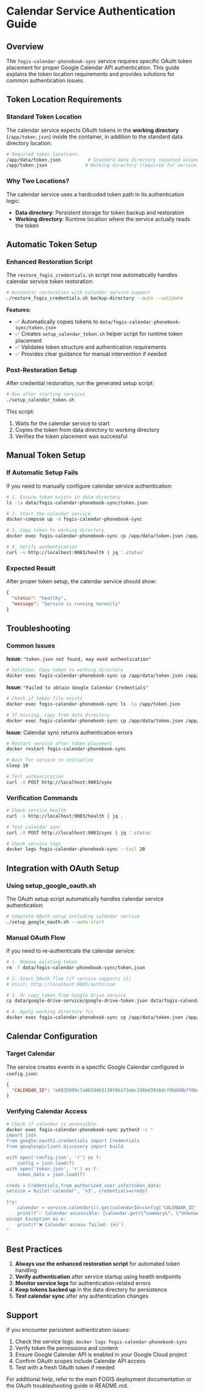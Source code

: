 # Calendar Service Authentication Guide

## Overview

The `fogis-calendar-phonebook-sync` service requires specific OAuth token placement for proper Google Calendar API authentication. This guide explains the token location requirements and provides solutions for common authentication issues.

## Token Location Requirements

### Standard Token Location
The calendar service expects OAuth tokens in the **working directory** (`/app/token.json`) inside the container, in addition to the standard data directory location.

```bash
# Required token locations:
/app/data/token.json          # Standard data directory (mounted volume)
/app/token.json              # Working directory (required for service)
```

### Why Two Locations?

The calendar service uses a hardcoded token path in its authentication logic:
- **Data directory**: Persistent storage for token backup and restoration
- **Working directory**: Runtime location where the service actually reads the token

## Automatic Token Setup

### Enhanced Restoration Script

The `restore_fogis_credentials.sh` script now automatically handles calendar service token restoration:

```bash
# Automatic restoration with calendar service support
./restore_fogis_credentials.sh backup-directory --auto --validate
```

**Features:**
- ✅ Automatically copies tokens to `data/fogis-calendar-phonebook-sync/token.json`
- ✅ Creates `setup_calendar_token.sh` helper script for runtime token placement
- ✅ Validates token structure and authentication requirements
- ✅ Provides clear guidance for manual intervention if needed

### Post-Restoration Setup

After credential restoration, run the generated setup script:

```bash
# Run after starting services
./setup_calendar_token.sh
```

This script:
1. Waits for the calendar service to start
2. Copies the token from data directory to working directory
3. Verifies the token placement was successful

## Manual Token Setup

### If Automatic Setup Fails

If you need to manually configure calendar service authentication:

```bash
# 1. Ensure token exists in data directory
ls -la data/fogis-calendar-phonebook-sync/token.json

# 2. Start the calendar service
docker-compose up -d fogis-calendar-phonebook-sync

# 3. Copy token to working directory
docker exec fogis-calendar-phonebook-sync cp /app/data/token.json /app/token.json

# 4. Verify authentication
curl -s http://localhost:9083/health | jq '.status'
```

### Expected Result

After proper token setup, the calendar service should show:

```json
{
  "status": "healthy",
  "message": "Service is running normally"
}
```

## Troubleshooting

### Common Issues

**Issue**: `"token.json not found, may need authentication"`
```bash
# Solution: Copy token to working directory
docker exec fogis-calendar-phonebook-sync cp /app/data/token.json /app/token.json
```

**Issue**: `"Failed to obtain Google Calendar Credentials"`
```bash
# Check if token file exists
docker exec fogis-calendar-phonebook-sync ls -la /app/token.json

# If missing, copy from data directory
docker exec fogis-calendar-phonebook-sync cp /app/data/token.json /app/token.json
```

**Issue**: Calendar sync returns authentication errors
```bash
# Restart service after token placement
docker restart fogis-calendar-phonebook-sync

# Wait for service to initialize
sleep 10

# Test authentication
curl -X POST http://localhost:9083/sync
```

### Verification Commands

```bash
# Check service health
curl -s http://localhost:9083/health | jq .

# Test calendar sync
curl -X POST http://localhost:9083/sync | jq '.status'

# Check service logs
docker logs fogis-calendar-phonebook-sync --tail 20
```

## Integration with OAuth Setup

### Using setup_google_oauth.sh

The OAuth setup script automatically handles calendar service authentication:

```bash
# Complete OAuth setup including calendar service
./setup_google_oauth.sh --auto-start
```

### Manual OAuth Flow

If you need to re-authenticate the calendar service:

```bash
# 1. Remove existing token
rm -f data/fogis-calendar-phonebook-sync/token.json

# 2. Start OAuth flow (if service supports it)
# Visit: http://localhost:9083/authorize

# 3. Or copy token from Google Drive service
cp data/google-drive-service/google-drive-token.json data/fogis-calendar-phonebook-sync/token.json

# 4. Apply working directory fix
docker exec fogis-calendar-phonebook-sync cp /app/data/token.json /app/token.json
```

## Calendar Configuration

### Target Calendar

The service creates events in a specific Google Calendar configured in `config.json`:

```json
{
  "CALENDAR_ID": "e8835809c7a887d4b3138f8b1f3ebc196bd3916dcf0b689b7f8b4a399ffc12df@group.calendar.google.com"
}
```

### Verifying Calendar Access

```bash
# Check if calendar is accessible
docker exec fogis-calendar-phonebook-sync python3 -c "
import json
from google.oauth2.credentials import Credentials
from googleapiclient.discovery import build

with open('config.json', 'r') as f:
    config = json.load(f)
with open('token.json', 'r') as f:
    token_data = json.load(f)

creds = Credentials.from_authorized_user_info(token_data)
service = build('calendar', 'v3', credentials=creds)

try:
    calendar = service.calendars().get(calendarId=config['CALENDAR_ID']).execute()
    print(f'✅ Calendar accessible: {calendar.get(\"summary\", \"Unknown\")}')
except Exception as e:
    print(f'❌ Calendar access failed: {e}')
"
```

## Best Practices

1. **Always use the enhanced restoration script** for automated token handling
2. **Verify authentication** after service startup using health endpoints
3. **Monitor service logs** for authentication-related errors
4. **Keep tokens backed up** in the data directory for persistence
5. **Test calendar sync** after any authentication changes

## Support

If you encounter persistent authentication issues:

1. Check the service logs: `docker logs fogis-calendar-phonebook-sync`
2. Verify token file permissions and content
3. Ensure Google Calendar API is enabled in your Google Cloud project
4. Confirm OAuth scopes include Calendar API access
5. Test with a fresh OAuth token if needed

For additional help, refer to the main FOGIS deployment documentation or the OAuth troubleshooting guide in README.md.
